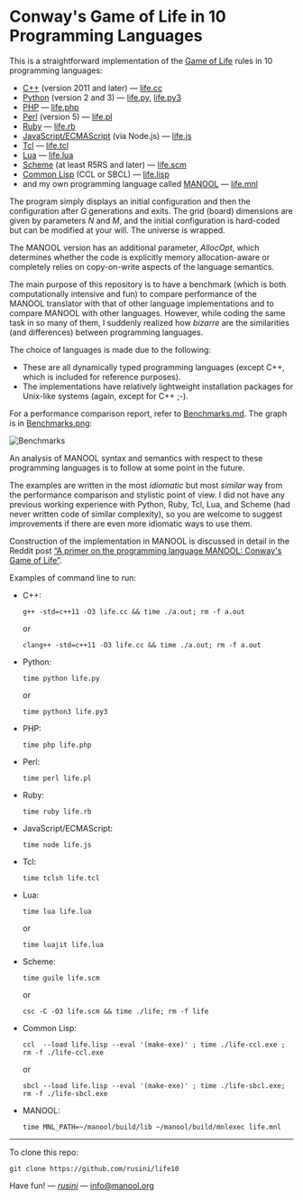 Conway's Game of Life in 10 Programming Languages
=================================================

This is a straightforward implementation of the [Game of Life][0] rules in 10 programming languages:
  * [C++][1] (version 2011 and later) &mdash; [life.cc](life.cc)
  * [Python][2] (version 2 and 3) &mdash; [life.py](life.py), [life.py3](life.py3)
  * [PHP][3] &mdash; [life.php](life.php)
  * [Perl][4] (version 5) &mdash; [life.pl](life.pl)
  * [Ruby][5] &mdash; [life.rb](life.rb)
  * [JavaScript/ECMAScript][6] (via Node.js) &mdash; [life.js](life.js)
  * [Tcl][7] &mdash; [life.tcl](life.tcl)
  * [Lua][8] &mdash; [life.lua](life.lua)
  * [Scheme][9] (at least R5RS and later) &mdash; [life.scm](life.scm)
  * [Common Lisp][10] (CCL or SBCL) &mdash; [life.lisp](life.lisp)
  * and my own programming language called [MANOOL](https://manool.org) &mdash; [life.mnl](life.mnl)

The program simply displays an initial configuration and then the configuration after _G_ generations and exits. The grid (board) dimensions are given by
parameters _N_ and _M_, and the initial configuration is hard-coded but can be modified at your will. The universe is wrapped.

The MANOOL version has an additional parameter, _AllocOpt_, which determines whether the code is explicitly memory allocation-aware or completely relies on
copy-on-write aspects of the language semantics.

The main purpose of this repository is to have a benchmark (which is both computationally intensive and fun) to compare performance of the MANOOL translator
with that of other language implementations and to compare MANOOL with other languages. However, while coding the same task in so many of them, I suddenly
realized how *bizarre* are the similarities (and differences) between programming languages.

The choice of languages is made due to the following:
  * These are all dynamically typed programming languages (except C++, which is included for reference purposes).
  * The implementations have relatively lightweight installation packages for Unix-like systems (again, except for C++ ;-).

For a performance comparison report, refer to [Benchmarks.md](Benchmarks.md). The graph is in [Benchmarks.png](Benchmarks.png):

![Benchmarks](https://raw.githubusercontent.com/rusini/life10/master/Benchmarks.png)

An analysis of MANOOL syntax and semantics with respect to these programming languages is to follow at some point in the future.

The examples are written in the most *idiomatic* but most *similar* way from the performance comparison and stylistic point of view. I did not have any previous
working experience with Python, Ruby, Tcl, Lua, and Scheme (had never written code of similar complexity), so you are welcome to suggest improvements if there
are even more idiomatic ways to use them.

Construction of the implementation in MANOOL is discussed in detail in the Reddit post [&ldquo;A primer on the programming language MANOOL:
Conway's Game of Life&rdquo;](https://www.reddit.com/r/ProgrammingLanguages/comments/h9ulvk/a_primer_on_the_programming_language_manool/).

Examples of command line to run:

* C++:

      g++ -std=c++11 -O3 life.cc && time ./a.out; rm -f a.out

  or

      clang++ -std=c++11 -O3 life.cc && time ./a.out; rm -f a.out

* Python:

      time python life.py

  or

      time python3 life.py3

* PHP:

      time php life.php

* Perl:

      time perl life.pl

* Ruby:

      time ruby life.rb

* JavaScript/ECMAScript:

      time node life.js

* Tcl:

      time tclsh life.tcl

* Lua:

      time lua life.lua

  or

      time luajit life.lua

* Scheme:

      time guile life.scm

  or

      csc -C -O3 life.scm && time ./life; rm -f life

* Common Lisp:

      ccl  --load life.lisp --eval '(make-exe)' ; time ./life-ccl.exe ; rm -f ./life-ccl.exe

  or

      sbcl --load life.lisp --eval '(make-exe)' ; time ./life-sbcl.exe; rm -f ./life-sbcl.exe

* MANOOL:

      time MNL_PATH=~/manool/build/lib ~/manool/build/mnlexec life.mnl

-----

To clone this repo:

    git clone https://github.com/rusini/life10

Have fun! &mdash; *[rusini](https://github.com/rusini)* &mdash; info@manool.org

[0]: https://en.wikipedia.org/wiki/Conway%27s_Game_of_Life
[1]: https://en.wikipedia.org/wiki/C%2B%2B
[2]: https://en.wikipedia.org/wiki/Python_(programming_language)
[3]: https://en.wikipedia.org/wiki/PHP
[4]: https://en.wikipedia.org/wiki/Perl
[5]: https://en.wikipedia.org/wiki/Ruby_(programming_language)
[6]: https://en.wikipedia.org/wiki/JavaScript
[7]: https://en.wikipedia.org/wiki/Tcl
[8]: https://en.wikipedia.org/wiki/Lua_(programming_language)
[9]: https://en.wikipedia.org/wiki/Scheme_(programming_language)
[10]: https://en.wikipedia.org/wiki/Common_Lisp
